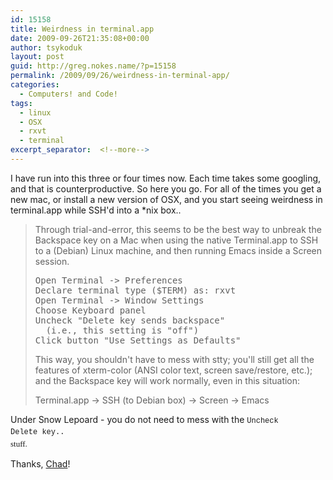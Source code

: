 ```yaml
---
id: 15158
title: Weirdness in terminal.app
date: 2009-09-26T21:35:08+00:00
author: tsykoduk
layout: post
guid: http://greg.nokes.name/?p=15158
permalink: /2009/09/26/weirdness-in-terminal-app/
categories:
  - Computers! and Code!
tags:
  - linux
  - OSX
  - rxvt
  - terminal
excerpt_separator:  <!--more-->
---
```

I have run into this three or four times now. Each time takes some googling, and that is counterproductive. So here you go. For all of the times you get a new mac, or install a new version of OSX, and you start seeing weirdness in terminal.app while SSH'd into a *nix box..
<!--more-->
<blockquote>Through trial-and-error, this seems to be the best way to unbreak the Backspace key on a Mac when using the native Terminal.app to SSH to a (Debian) Linux machine, and then running Emacs inside a Screen session.
<pre>Open Terminal -&gt; Preferences
Declare terminal type ($TERM) as: rxvt
Open Terminal -&gt; Window Settings
Choose Keyboard panel
Uncheck "Delete key sends backspace"
  (i.e., this setting is "off")
Click button "Use Settings as Defaults"</pre>
This way, you shouldn't have to mess with stty; you'll still get all the features of xterm-color (ANSI color text, screen save/restore, etc.); and the Backspace key will work normally, even in this situation:

Terminal.app -&gt; SSH (to Debian box) -&gt; Screen -&gt; Emacs</blockquote>
Under Snow Lepoard - you do not need to mess with the <span style="font-family: Consolas, Monaco, 'Courier New', Courier, monospace; line-height: 18px; font-size: 12px; white-space: pre;">Uncheck Delete key.. <span style="font-family: Georgia, 'Times New Roman', 'Bitstream Charter', Times, serif; line-height: 19px; white-space: normal; font-size: 13px;">stuff.</span></span>

Thanks, <a href="http://chad.glendenin.com/macosx-backspace.html">Chad</a>!
